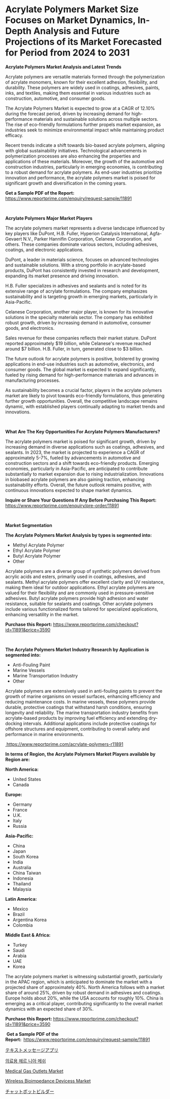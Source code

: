 <p><h1>Acrylate Polymers Market Size Focuses on Market Dynamics, In-Depth Analysis and Future Projections of its Market Forecasted for Period from 2024 to 2031</h1></p><p><strong>Acrylate Polymers Market Analysis and Latest Trends</strong></p>
<p><p>Acrylate polymers are versatile materials formed through the polymerization of acrylate monomers, known for their excellent adhesion, flexibility, and durability. These polymers are widely used in coatings, adhesives, paints, inks, and textiles, making them essential in various industries such as construction, automotive, and consumer goods. </p><p>The Acrylate Polymers Market is expected to grow at a CAGR of 12.10% during the forecast period, driven by increasing demand for high-performance materials and sustainable solutions across multiple sectors. The rise of eco-friendly formulations further propels market expansion, as industries seek to minimize environmental impact while maintaining product efficacy. </p><p>Recent trends indicate a shift towards bio-based acrylate polymers, aligning with global sustainability initiatives. Technological advancements in polymerization processes are also enhancing the properties and applications of these materials. Moreover, the growth of the automotive and construction industries, particularly in emerging economies, is contributing to a robust demand for acrylate polymers. As end-user industries prioritize innovation and performance, the acrylate polymers market is poised for significant growth and diversification in the coming years.</p></p>
<p><strong>Get a Sample PDF of the Report:&nbsp;</strong> <a href="https://www.reportprime.com/enquiry/request-sample/11891">https://www.reportprime.com/enquiry/request-sample/11891</a></p>
<p>&nbsp;</p>
<p><strong>Acrylate Polymers Major Market Players</strong></p>
<p><p>The acrylate polymers market represents a diverse landscape influenced by key players like DuPont, H.B. Fuller, Hyperion Catalysis International, Agfa-Gevaert N.V., Parker Hannifin Corporation, Celanese Corporation, and others. These companies dominate various sectors, including adhesives, coatings, and electronic applications.</p><p>DuPont, a leader in materials science, focuses on advanced technologies and sustainable solutions. With a strong portfolio in acrylate-based products, DuPont has consistently invested in research and development, expanding its market presence and driving innovation. </p><p>H.B. Fuller specializes in adhesives and sealants and is noted for its extensive range of acrylate formulations. The company emphasizes sustainability and is targeting growth in emerging markets, particularly in Asia-Pacific.</p><p>Celanese Corporation, another major player, is known for its innovative solutions in the specialty materials sector. The company has exhibited robust growth, driven by increasing demand in automotive, consumer goods, and electronics.</p><p>Sales revenue for these companies reflects their market stature. DuPont reported approximately $19 billion, while Celanese's revenue reached around $7 billion. H.B. Fuller, in turn, generated close to $3 billion.</p><p>The future outlook for acrylate polymers is positive, bolstered by growing applications in end-use industries such as automotive, electronics, and consumer goods. The global market is expected to expand significantly, fueled by rising demand for high-performance materials and advances in manufacturing processes.</p><p>As sustainability becomes a crucial factor, players in the acrylate polymers market are likely to pivot towards eco-friendly formulations, thus generating further growth opportunities. Overall, the competitive landscape remains dynamic, with established players continually adapting to market trends and innovations.</p></p>
<p>&nbsp;</p>
<p><strong>What Are The Key Opportunities For Acrylate Polymers Manufacturers?</strong></p>
<p><p>The acrylate polymers market is poised for significant growth, driven by increasing demand in diverse applications such as coatings, adhesives, and sealants. In 2023, the market is projected to experience a CAGR of approximately 5-7%, fueled by advancements in automotive and construction sectors and a shift towards eco-friendly products. Emerging economies, particularly in Asia-Pacific, are anticipated to contribute substantially to market expansion due to rising industrialization. Innovations in biobased acrylate polymers are also gaining traction, enhancing sustainability efforts. Overall, the future outlook remains positive, with continuous innovations expected to shape market dynamics.</p></p>
<p><strong>Inquire or Share Your Questions If Any Before Purchasing This Report:</strong> <a href="https://www.reportprime.com/enquiry/pre-order/11891">https://www.reportprime.com/enquiry/pre-order/11891</a></p>
<p>&nbsp;</p>
<p><strong>Market Segmentation</strong></p>
<p><strong>The Acrylate Polymers Market Analysis by types is segmented into:</strong></p>
<p><ul><li>Methyl Acrylate Polymer</li><li>Ethyl Acrylate Polymer</li><li>Butyl Acrylate Polymer</li><li>Other</li></ul></p>
<p><p>Acrylate polymers are a diverse group of synthetic polymers derived from acrylic acids and esters, primarily used in coatings, adhesives, and sealants. Methyl acrylate polymers offer excellent clarity and UV resistance, making them ideal for outdoor applications. Ethyl acrylate polymers are valued for their flexibility and are commonly used in pressure-sensitive adhesives. Butyl acrylate polymers provide high adhesion and water resistance, suitable for sealants and coatings. Other acrylate polymers include various functionalized forms tailored for specialized applications, enhancing versatility in the market.</p></p>
<p><strong>Purchase this Report:&nbsp;</strong><a href="https://www.reportprime.com/checkout?id=11891&price=3590">https://www.reportprime.com/checkout?id=11891&price=3590</a></p>
<p>&nbsp;</p>
<p><strong>The Acrylate Polymers Market Industry Research by Application is segmented into:</strong></p>
<p><ul><li>Anti-Fouling Paint</li><li>Marine Vessels</li><li>Marine Transportation Industry</li><li>Other</li></ul></p>
<p><p>Acrylate polymers are extensively used in anti-fouling paints to prevent the growth of marine organisms on vessel surfaces, enhancing efficiency and reducing maintenance costs. In marine vessels, these polymers provide durable, protective coatings that withstand harsh conditions, ensuring longevity and reliability. The marine transportation industry benefits from acrylate-based products by improving fuel efficiency and extending dry-docking intervals. Additional applications include protective coatings for offshore structures and equipment, contributing to overall safety and performance in marine environments.</p></p>
<p><a href="https://www.reportprime.com/acrylate-polymers-r11891">&nbsp;https://www.reportprime.com/acrylate-polymers-r11891</a></p>
<p><strong>In terms of Region, the Acrylate Polymers Market Players available by Region are:</strong></p>
<p>
    <p> <strong> North America: </strong>
        <ul>
            <li>United States</li>
            <li>Canada</li>
        </ul>
        </p> 
    <p> <strong> Europe: </strong>
        <ul>
            <li>Germany</li>
            <li>France</li>
            <li>U.K.</li>
            <li>Italy</li>
            <li>Russia</li>
        </ul>
        </p> 
    <p> <strong> Asia-Pacific: </strong>
        <ul>
            <li>China</li>
            <li>Japan</li>
            <li>South Korea</li>
            <li>India</li>
            <li>Australia</li>
            <li>China Taiwan</li>
            <li>Indonesia</li>
            <li>Thailand</li>
            <li>Malaysia</li>
        </ul>
        </p> 
    <p> <strong> Latin America: </strong>
        <ul>
            <li>Mexico</li>
            <li>Brazil</li>
            <li>Argentina Korea</li>
            <li>Colombia</li>
        </ul>
        </p> 
    <p> <strong> Middle East & Africa: </strong>
        <ul>
            <li>Turkey</li>
            <li>Saudi</li>
            <li>Arabia</li>
            <li>UAE</li>
            <li>Korea</li>
        </ul>
    </p>
    </p>
<p><p>The acrylate polymers market is witnessing substantial growth, particularly in the APAC region, which is anticipated to dominate the market with a projected share of approximately 40%. North America follows with a market share of around 25%, driven by robust demand in adhesives and coatings. Europe holds about 20%, while the USA accounts for roughly 10%. China is emerging as a critical player, contributing significantly to the overall market dynamics with an expected share of 30%.</p></p>
<p><strong>Purchase this Report: </strong><a href="https://www.reportprime.com/checkout?id=11891&price=3590">https://www.reportprime.com/checkout?id=11891&price=3590</a></p>
<p>&nbsp;<strong>Get a Sample PDF of the Report:&nbsp;&nbsp;</strong><a href="https://www.reportprime.com/enquiry/request-sample/11891">https://www.reportprime.com/enquiry/request-sample/11891</a></p>
<p><strong></strong></p>
<p><p><a href="https://medium.com/@novastamm2023/%E3%83%86%E3%82%AD%E3%82%B9%E3%83%88%E3%83%A1%E3%83%83%E3%82%BB%E3%83%BC%E3%82%B8%E3%82%A2%E3%83%97%E3%83%AA%E5%B8%82%E5%A0%B4%E3%81%AE%E3%82%B5%E3%82%A4%E3%82%BA-%E3%82%B7%E3%82%A7%E3%82%A2-%E3%81%8A%E3%82%88%E3%81%B3%E3%83%88%E3%83%AC%E3%83%B3%E3%83%89%E5%88%86%E6%9E%90%E3%83%AC%E3%83%9D%E3%83%BC%E3%83%88-%E8%A3%BD%E5%93%81%E5%88%A5-windows%E3%82%B7%E3%82%B9%E3%83%86%E3%83%A0-android%E3%82%B7%E3%82%B9%E3%83%86%E3%83%A0-ios%E3%82%B7%E3%82%B9%E3%83%86%E3%83%A0-%E3%81%9D%E3%81%AE%E4%BB%96-%E3%81%8A%E3%82%88%E3%81%B3%E3%82%BB%E3%82%B0%E3%83%A1%E3%83%B3%E3%83%88%E4%BA%88%E6%B8%AC-2024%E5%B9%B4-afb7e1a00dbd">テキストメッセージアプリ</a></p><p><a href="https://medium.com/@williambatz03/%EC%9D%98%EB%A3%8C-%ED%97%A4%EB%A5%B4%EB%8B%88%EC%95%84-%EB%A9%94%EC%89%AC-%EC%8B%9C%EC%9E%A5-%EC%A0%84%EB%A7%9D-%EB%B0%8F-%EC%8B%9C%EC%9E%A5-%EC%A0%90%EC%9C%A0%EC%9C%A8-%EB%B6%84%EC%84%9D-%EC%84%B1%EC%9E%A5-%EC%B6%94%EC%84%B8-%EB%B0%8F-%EC%8B%9C%EC%9E%A5-%EC%98%88%EC%B8%A1-2024-2031-8b7617fb8742">의료용 헤르 니아 메쉬</a></p><p><a href="https://medium.com/@zoeyjohns2003/global-medical-gas-outlets-market-trends-analysis-and-future-growth-prospects-2024-2031-3f9819839e4e">Medical Gas Outlets Market</a></p><p><a href="https://issuu.com/reportprime-2/docs/wireless-bioimpedance-devicess-mark_317f9adc88bf7d">Wireless Bioimpedance Devicess Market</a></p><p><a href="https://medium.com/@novastamm2023/%E3%82%B0%E3%83%AD%E3%83%BC%E3%83%90%E3%83%AB%E3%83%81%E3%83%A3%E3%83%83%E3%83%88%E3%83%9C%E3%83%83%E3%83%88%E3%83%93%E3%83%AB%E3%83%80%E3%83%BC%E5%B8%82%E5%A0%B4%E3%81%AE%E7%8A%B6%E6%B3%81-%E5%B0%86%E6%9D%A5%E3%81%AE%E3%83%88%E3%83%AC%E3%83%B3%E3%83%89%E3%81%A8%E5%B8%82%E5%A0%B4%E6%88%A6%E7%95%A5%E4%BA%88%E6%B8%AC-2024-2031-bca5c147808e">チャットボットビルダー</a></p></p>
